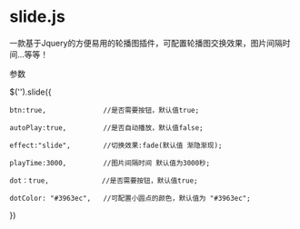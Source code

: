# slide.js
一款基于Jquery的方便易用的轮播图插件，可配置轮播图交换效果，图片间隔时间...等等！


参数


$('').slide({

    btn:true,              //是否需要按钮，默认值true;  

    autoPlay:true,         //是否自动播放，默认值false; 

    effect:"slide",        //切换效果:fade(默认值 渐隐渐现);  

    playTime:3000,         //图片间隔时间 默认值为3000秒;   

    dot：true,             //是否需要按钮，默认值true;   

    dotColor: "#3963ec",   //可配置小圆点的颜色，默认值为 "#3963ec";  

})
